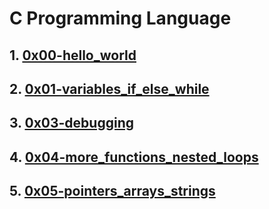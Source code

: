 <h1> C Programming Language </h1>
<h2>1. <a href = "https://github.com/Gtindi/alx-low_level_programming/tree/main/0x00-hello_world"> 0x00-hello_world </a></h2>
<h2>2. <a href = "https://github.com/Gtindi/alx-low_level_programming/tree/main/0x01-variables_if_else_while"> 0x01-variables_if_else_while </a></h2>
<h2>3. <a href = "https://github.com/Gtindi/alx-low_level_programming/tree/main/0x02-functions_nested_loops"> 0x03-debugging </a></h2>
<h2>4. <a href = "https://github.com/Gtindi/alx-low_level_programming/tree/main/0x04-more_functions_nested_loops"> 0x04-more_functions_nested_loops </a></h2>
<h2>5. <a href = "https://github.com/Gtindi/alx-low_level_programming/tree/main/0x05-pointers_arrays_strings"> 0x05-pointers_arrays_strings </a></h2>
